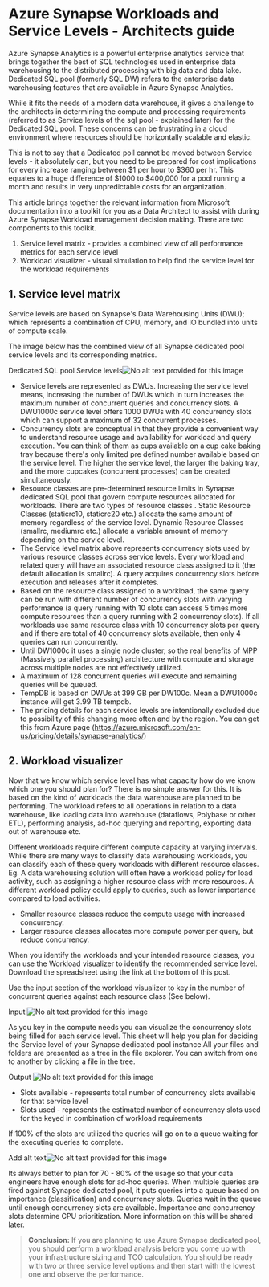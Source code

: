 # Azure Synapse Workloads and Service Levels - Architects guide

Azure Synapse Analytics is a powerful enterprise analytics service that brings together the best of SQL technologies used in enterprise data warehousing to the distributed processing with big data and data lake. Dedicated SQL pool (formerly SQL DW) refers to the enterprise data warehousing features that are available in Azure Synapse Analytics.

While it fits the needs of a modern data warehouse, it gives a challenge to the architects in determining the compute and processing requirements (referred to as Service levels of the sql pool - explained later) for the Dedicated SQL pool. These concerns can be frustrating in a cloud environment where resources should be horizontally scalable and elastic.

This is not to say that a Dedicated poll cannot be moved between Service levels - it absolutely can, but you need to be prepared for cost implications for every increase ranging between $1 per hour to $360 per hr. This equates to a huge difference of $1000 to $400,000 for a pool running a month and results in very unpredictable costs for an organization.

This article brings together the relevant information from Microsoft documentation into a toolkit for you as a Data Architect to assist with during Azure Synapse Workload management decision making. There are two components to this toolkit.
1.  Service level matrix - provides a combined view of all performance metrics for each service level
2.  Workload visualizer - visual simulation to help find the service level for the workload requirements



## 1. Service level matrix

Service levels are based on Synapse's Data Warehousing Units (DWU); which represents a combination of CPU, memory, and IO bundled into units of compute scale.

The image below has the combined view of all Synapse dedicated pool service levels and its corresponding metrics.
  
Dedicated SQL pool Service levels![No alt text provided for this image](https://media-exp1.licdn.com/dms/image/C4E12AQENuexqdU0cig/article-inline_image-shrink_1000_1488/0/1633380578708?e=1639008000&v=beta&t=n6FgUaOYLXtlt1poxuZi1Ku6s6LT2QGLJ9nFcV5uIgM)

-   Service levels are represented as DWUs. Increasing the service level means, increasing the number of DWUs which in turn increases the maximum number of concurrent queries and concurrency slots. A DWU1000c service level offers 1000 DWUs with 40 concurrency slots which can support a maximum of 32 concurrent processes.
-   Concurrency slots are conceptual in that they provide a convenient way to understand resource usage and availability for workload and query execution. You can think of them as cups available on a cup cake baking tray because there's only limited pre defined number available based on the service level. The higher the service level, the larger the baking tray, and the more cupcakes (concurrent processes) can be created simultaneously.
-   Resource classes are pre-determined resource limits in Synapse dedicated SQL pool that govern compute resources allocated for workloads. There are two types of resource classes . Static Resource Classes (staticrc10, staticrc20 etc.) allocate the same amount of memory regardless of the service level. Dynamic Resource Classes (smallrc, mediumrc etc.) allocate a variable amount of memory depending on the service level.
-   The Service level matrix above represents concurrency slots used by various resource classes across service levels. Every workload and related query will have an associated resource class assigned to it (the default allocation is smallrc). A query acquires concurrency slots before execution and releases after it completes.
-   Based on the resource class assigned to a workload, the same query can be run with different number of concurrency slots with varying performance (a query running with 10 slots can access 5 times more compute resources than a query running with 2 concurrency slots). If all workloads use same resource class with 10 concurrency slots per query and if there are total of 40 concurrency slots available, then only 4 queries can run concurrently.
-   Until DW1000c it uses a single node cluster, so the real benefits of MPP (Massively parallel processing) architecture with compute and storage across multiple nodes are not effectively utilized.
-   A maximum of 128 concurrent queries will execute and remaining queries will be queued.
-   TempDB is based on DWUs at 399 GB per DW100c. Mean a DWU1000c instance will get 3.99 TB tempdb.
-   The pricing details for each service levels are intentionally excluded due to possibility of this changing more often and by the region. You can get this from Azure page (https://azure.microsoft.com/en-us/pricing/details/synapse-analytics/)


## 2. Workload visualizer

Now that we know which service level has what capacity how do we know which one you should plan for? There is no simple answer for this. It is based on the kind of workloads the data warehouse are planned to be performing. The workload refers to all operations in relation to a data warehouse, like loading data into warehouse (dataflows, Polybase or other ETL), performing analysis, ad-hoc querying and reporting, exporting data out of warehouse etc.

Different workloads require different compute capacity at varying intervals. While there are many ways to classify data warehousing workloads, you can classify each of these query workloads with different resource classes. Eg. A data warehousing solution will often have a workload policy for load activity, such as assigning a higher resource class with more resources. A different workload policy could apply to queries, such as lower importance compared to load activities.

-   Smaller resource classes reduce the compute usage with increased concurrency.
-   Larger resource classes allocates more compute power per query, but reduce concurrency.

When you identify the workloads and your intended resource classes, you can use the Workload visualizer to identify the recommended service level. Download the spreadsheet using the link at the bottom of this post.

Use the input section of the workload visualizer to key in the number of concurrent queries against each resource class (See below).

Input ![No alt text provided for this image](https://media-exp1.licdn.com/dms/image/C4E12AQFJkU4rNIMQfQ/article-inline_image-shrink_1000_1488/0/1633371898568?e=1639008000&v=beta&t=sz3F66va_zFNo9ey0Lpe37QBVuPURqjxjWdPpZJA1bs)

As you key in the compute needs you can visualize the concurrency slots being filled for each service level. This sheet will help you plan for deciding the Service level of your Synapse dedicated pool instance.All your files and folders are presented as a tree in the file explorer. You can switch from one to another by clicking a file in the tree.
  
Output ![No alt text provided for this image](https://media-exp1.licdn.com/dms/image/C4E12AQHgyaq1ySdTtA/article-inline_image-shrink_1000_1488/0/1633380406449?e=1639008000&v=beta&t=nO0wELzZwiVES5aLVPXsUf7e7lhom1707wAIyUN25VU)

-   Slots available - represents total number of concurrency slots available for that service level
-   Slots used - represents the estimated number of concurrency slots used for the keyed in combination of workload requirements

If 100% of the slots are utilized the queries will go on to a queue waiting for the executing queries to complete.

Add alt text![No alt text provided for this image](https://media-exp1.licdn.com/dms/image/C4E12AQF8HW_T0yDT3w/article-inline_image-shrink_1000_1488/0/1633380735377?e=1639008000&v=beta&t=LtfqDX1GjLmi06GePdukr6Xgm1aCk-Bskw-mpz0IBmU)

Its always better to plan for 70 - 80% of the usage so that your data engineers have enough slots for ad-hoc queries. When multiple queries are fired against Synapse dedicated pool, it puts queries into a queue based on importance (classification) and concurrency slots. Queries wait in the queue until enough concurrency slots are available. Importance and concurrency slots determine CPU prioritization. More information on this will be shared later.

> **Conclusion:** If you are planning to use Azure Synapse dedicated pool, you should perform a workload analysis before you come up with your infrastructure sizing and TCO calculation. You should be ready with two or three service level options and then start with the lowest one and observe the performance.
